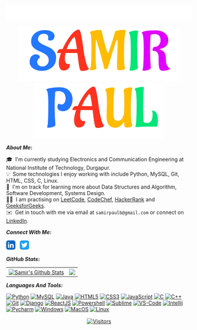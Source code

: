 <p align="center">
  <a href="#"> <img src="assets/welcome.svg"/> </a>
</p>

<p align="center">
  <a href="#"> <img src="assets/samir.svg"/> <img src="assets/paul.svg"/> </a>
</p>


<b>*About Me*:</b> 

  🎓 &nbsp;I'm currently studying Electronics and Communication Engineering at National Institute of Technology, Durgapur.\
  💡 &nbsp;Some technologies I enjoy working with include Python, MySQL, Git, HTML, CSS, C, Linux.\
  🌱 &nbsp;I'm on track for learning more about Data Structures and Algorithm, Software Development, Systems Design.\
  👨‍💻 &nbsp;I am practising on [LeetCode](https://leetcode.com/samirpaul1), [CodeChef](https://www.codechef.com/users/samirpaul1), [HackerRank](https://www.hackerrank.com/samirpaul1) and [GeeksforGeeks](https://auth.geeksforgeeks.org/user/samirpaul1/practice).\
  ✉️ &nbsp;Get in touch with me via email at ```samirpaulb@gmail.com``` or connect on [LinkedIn](https://www.linkedin.com/in/SamirPaul). 


<b>*Connect With Me*:</b> 

[<img alt="LinkedIn" width="25px" src="assets/linkedin.svg">](https://www.linkedin.com/in/SamirPaul) &nbsp; 
[<img alt="Twitter" width="25px" src="assets/twitter.svg">](https://twitter.com/intent/follow?screen_name=SamirPaulb)

 <b> </b>

<b>*GitHub Stats*:</b> 
  
  <b> </b> 
  
  
<p align="center">
<table>
<tr>
  
  <td>
  <a href="https://github.com/SamirPaul1">
  <img align="center" src="https://github-readme-stats-samirpaul.vercel.app/api?username=SamirPaul1&show_icons=true&include_all_commits=true&theme=radical&hide_border=true" alt="Samir's Github Stats" height="180rem" />
  </a>
  </td>
    
  <td> 
<a href="https://github.com/SamirPaul1"><img align="center" src="https://github-readme-stats-samirpaul.vercel.app/api/top-langs/?username=SamirPaul1&layout=compact&theme=radical&hide_border=true" height="180rem"/></a>
  </td>
    
</tr>
</table>
</p>
  
  
<b>*Languages And Tools*:</b>
  
<b> </b>  

<p align="center">
  
  
[<img alt="Python" width="26px" src="https://raw.githubusercontent.com/SamirPaulb/assets/main/python.png">](#)
[<img alt="MySQL" width="26px" src="https://raw.githubusercontent.com/SamirPaulb/assets/main/mysql.png">](#)
[<img alt="Java" width="26px" src="https://raw.githubusercontent.com/SamirPaulb/assets/main/java.png">](#)
[<img alt="HTML5" width="26px" src="https://raw.githubusercontent.com/SamirPaulb/assets/main/html.png">](#)
[<img alt="CSS3" width="26px" src="https://raw.githubusercontent.com/SamirPaulb/assets/main/css.png">](#)
[<img alt="JavaScript" width="26px" src="https://raw.githubusercontent.com/SamirPaulb/assets/main/javascript.png" />](#)
[<img alt="C" width="26px" src="https://raw.githubusercontent.com/SamirPaulb/assets/main/c.png" />](#)
[<img alt="C++" width="26px" src="https://raw.githubusercontent.com/SamirPaulb/assets/main/cpp.png" />](#)
[<img alt="Git" width="26px" src="https://raw.githubusercontent.com/SamirPaulb/assets/main/git.png">](#)
[<img alt="Django" width="26px" src="https://raw.githubusercontent.com/SamirPaulb/assets/main/django.png">](#)
[<img alt="ReactJS" width="26px" src="https://raw.githubusercontent.com/SamirPaulb/assets/main/react.png">](#)
[<img alt="Powershell" width="26px" src="https://raw.githubusercontent.com/SamirPaulb/assets/main/powershell.png">](#)
[<img alt="Sublime" width="26px" src="https://raw.githubusercontent.com/SamirPaulb/assets/main/sublime.png">](#)
[<img alt="VS-Code" width="26px" src="https://raw.githubusercontent.com/SamirPaulb/assets/main/vscode.png" />](#)
[<img alt="Intellij" width="26px" src="https://raw.githubusercontent.com/SamirPaulb/assets/main/intelejidea.png" />](#)
[<img alt="Pycharm" width="26px" src="https://raw.githubusercontent.com/SamirPaulb/assets/main/pycharm.png" />](#)
[<img alt="Windows" width="26px" src="https://raw.githubusercontent.com/SamirPaulb/assets/main/windows.png">](#)
[<img alt="MacOS" width="26px" src="https://raw.githubusercontent.com/SamirPaulb/assets/main/macos.png">](#)
[<img alt="Linux" width="26px" src="https://raw.githubusercontent.com/SamirPaulb/assets/main/linux.png">](#)


</p>  

  
<p align=center>                           
  <a href="https://github.com/SamirPaul1"><img align=center  src="https://visitor-badge.laobi.icu/badge?page_id=sabesansathananthan.sabesansathananthan" alt="Visitors"></a>     
</p>
